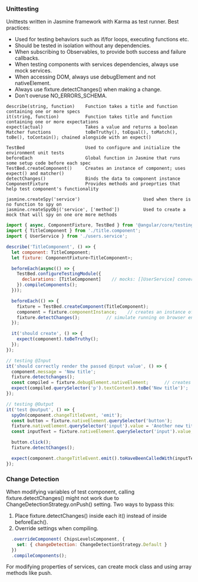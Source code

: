 ### Unittesting

Unittests written in Jasmine framework with Karma as test runner. Best practices:

- Used for testing behaviors such as if/for loops, executing functions etc.
- Should be tested in isolation without any dependencies.
- When subscribing to Observables, to provide both success and failure callbacks.
- When testing components with services dependencies, always use mock services.
- When accessing DOM, always use debugElement and not nativeElement.
- Always use fixture.detectChanges() when making a change.
- Don't overuse NO_ERRORS_SCHEMA.

```
describe(string, function)    Function takes a title and function containing one or more specs
it(string, function)          Function takes title and function containing one or more expectations
expect(actual)                Takes a value and returns a boolean
Matcher functions             toBeTruthy(), toEqual(), toMatch(), toBe(), toContain(); chained alongside with an expect()

TestBed                       Used to configure and initialize the environment unit tests
beforeEach                    Global function in Jasmine that runs some setup code before each spec
TestBed.createComponent()     Creates an instance of component; uses expect() and matcher()
detectChanges()               Binds the data to component instance
ComponentFixture              Provides methods and proeprties that help test component's functionality

jasmine.createSpy('service')                        Used when there is no function to spy on
jasmine.createSpyObj('service', ['method'])         Used to create a mock that will spy on one ore more methods
```

```js
import { async, ComponentFixture, TestBed } from '@angular/core/testing';
import { TitleComponent } from './title.component';
import { UserService } from './users.service';

describe('TitleComponent', () => {
  let component: TitleComponent;
  let fixture: ComponentFixture<TitleComponent>;

  beforeEach(async(() => {
    TestBed.configureTestingModule({
      declarations: [TitleComponent]    // mocks: []UserService] converts to Jasmine spy automatically
    }).compileComponents();
  }));

  beforeEach(() => {
    fixture = TestBed.createComponent(TitleComponent);
    component = fixture.componentInstance;    // creates an instance of class TitleComponent
    fixture.detectChanges();          // simulate running on browser environment
  });

  it('should create', () => {
    expect(component).toBeTruthy();
  });
});

// testing @Input
it('should correctly render the passed @input value', () => {
  component.message = 'New title';
  fixture.detectchanges();
  const compiled = fixture.debugElement.nativeElement;      // creates access to child element
  expect(compiled.querySelector('p').textContent).toBe('New title')';
});

// testing @Output
it('test @output', () => {
  spyOn(component.changeTitleEvent, 'emit');
  const button = fixture.nativeElement.querySelector('button');
  fixture.nativeElement.querySelector('input').value = 'Another new title';
  const inputText = fixture.nativeElement.querySelector('input').value;

  button.click();
  fixture.detectChanges();

  expect(component.changeTitleEvent.emit().toHaveBeenCalledWith(inputText);
});
```

### Change Detection

When modifying variables of test component, calling fixture.detectChanges() might not work due to ChangeDetectionStrategy.onPush() setting. Two ways to bypass this:

1. Place fixture.detectChanges() inside each it() instead of inside beforeEach().
2. Override settings when compiling.

```js
  .overrideComponent( ChipsLevelsComponent, {
    set: { changeDetection: ChangeDetectionStrategy.Default }
  })
  .compileComponents();
```

For modifying properties of services, can create mock class and using array methods like push.
